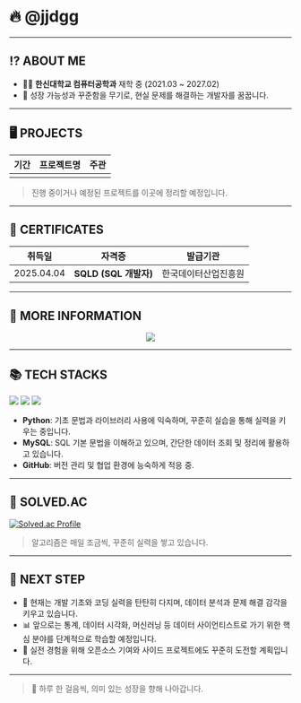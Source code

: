 # 🔥 @jjdgg

---

## ⁉️ ABOUT ME

- 👨‍💻 **한신대학교 컴퓨터공학과** 재학 중 (2021.03 ~ 2027.02)  
- 🚀 성장 가능성과 꾸준함을 무기로, 현실 문제를 해결하는 개발자를 꿈꿉니다.

---

## 🖥️ PROJECTS

| 기간 | 프로젝트명 | 주관 |
|------|-------------|------|
|      |             |      |

> 진행 중이거나 예정된 프로젝트를 이곳에 정리할 예정입니다.

---

## 💎 CERTIFICATES

| 취득일 | 자격증 | 발급기관 |
|--------|--------|-----------|
| 2025.04.04 | **SQLD (SQL 개발자)** | 한국데이터산업진흥원 |


---

## 📃 MORE INFORMATION

<p align="center">
  <a href="https://www.notion.so/Jeon-DongGyu-20348e44797b8055ba27fd7e43c9ad28" target="_blank">
    <img src="https://img.shields.io/badge/Notion-000000?style=for-the-badge&logo=notion&logoColor=white"/>
  </a>
</p>

---

## 📚 TECH STACKS

<p>
  <img src="https://img.shields.io/badge/Python-3776AB?style=flat&logo=python&logoColor=white"/>
  <img src="https://img.shields.io/badge/MySQL-4479A1?style=flat&logo=mysql&logoColor=white"/>
  <img src="https://img.shields.io/badge/GitHub-181717?style=flat&logo=github&logoColor=white"/>
</p>

- **Python**: 기초 문법과 라이브러리 사용에 익숙하며, 꾸준히 실습을 통해 실력을 키우는 중입니다.  
- **MySQL**: SQL 기본 문법을 이해하고 있으며, 간단한 데이터 조회 및 정리에 활용하고 있습니다.  
- **GitHub**: 버전 관리 및 협업 환경에 능숙하게 적응 중.

---

## 📜 SOLVED.AC

[![Solved.ac Profile](http://mazassumnida.wtf/api/v2/generate_badge?boj=jdg3384)](https://solved.ac/profile/jdg3384)

> 알고리즘은 매일 조금씩, 꾸준히 실력을 쌓고 있습니다.

---

## 🧭 NEXT STEP

- 📌 현재는 개발 기초와 코딩 실력을 탄탄히 다지며, 데이터 분석과 문제 해결 감각을 키우고 있습니다.  
- 📊 앞으로는 통계, 데이터 시각화, 머신러닝 등 데이터 사이언티스트로 가기 위한 핵심 분야를 단계적으로 학습할 예정입니다.  
- 🧪 실전 경험을 위해 오픈소스 기여와 사이드 프로젝트에도 꾸준히 도전할 계획입니다.

---

> 🌱 하루 한 걸음씩, 의미 있는 성장을 향해 나아갑니다.
